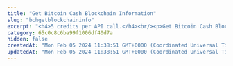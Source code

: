 ```yaml
---
title: "Get Bitcoin Cash Blockchain Information"
slug: "bchgetblockchaininfo"
excerpt: "<h4>5 credits per API call.</h4><br/><p>Get Bitcoin Cash Blockchain Information. Obtain basic info like testnet / mainnet version of the chain, current block number and it's hash.</p>"
category: 65c0c8c6ba99f1006df40d7a
hidden: false
createdAt: "Mon Feb 05 2024 11:38:51 GMT+0000 (Coordinated Universal Time)"
updatedAt: "Mon Feb 05 2024 11:38:51 GMT+0000 (Coordinated Universal Time)"
---
```

